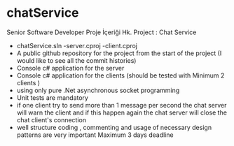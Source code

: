 # chatService
Senior Software Developer Proje İçeriği Hk.
Project :
Chat Service
- chatService.sln
-server.cproj
-client.cproj
- A public github repository for the project from the start of the project (I would like to see all the
commit histories)
- Console c# application for the server
- Console c# application for the clients (should be tested with Minimum 2 clients )
- using only pure .Net asynchronous socket programming
- Unit tests are mandatory
- if one client try to send more than 1 message per second the chat server will warn the client and
if this happen again the chat server will close the chat client's connection
- well structure coding , commenting and usage of necessary design patterns are very important
Maximum 3 days deadline
